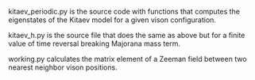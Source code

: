 kitaev_periodic.py is the source code with functions that computes the eigenstates of the Kitaev model for a given vison configuration.

kitaev_h.py is the source file that does the same as above but for a finite value of time reversal breaking Majorana mass term.

working.py calculates the matrix element of a Zeeman field between two nearest neighbor vison positions.
